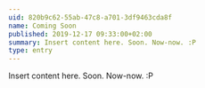 ```yaml
---
uid: 820b9c62-55ab-47c8-a701-3df9463cda8f
name: Coming Soon
published: 2019-12-17 09:33:00+02:00
summary: Insert content here. Soon. Now-now. :P
type: entry
---
```


Insert content here. Soon. Now-now. :P
